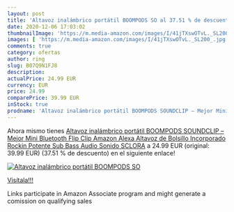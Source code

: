 ```yaml
---
layout: post
title: 'Altavoz inalámbrico portátil BOOMPODS SO al 37.51 % de descuento'
date: 2020-12-06 17:03:02
thumbnailImage: 'https://m.media-amazon.com/images/I/41jTXswOTvL._SL200_.jpg'
images: [ 'https://m.media-amazon.com/images/I/41jTXswOTvL._SL200_.jpg' ]
comments: true
category: ofertas
author: ring
slug: B07Q9N1FJ8
description:
actualPrice: 24.99 EUR
currency: EUR
price: 24.99
comparePrice: 39.99 EUR
inStock: true
prodname: 'Altavoz inalámbrico portátil BOOMPODS SOUNDCLIP – Mejor Mini Bluetooth Flip Clip Amazon Alexa Altavoz de Bolsillo Incorporado Rockin Potente Sub Bass Audio Sonido  SCLORA'
---
```


Ahora mismo tienes [Altavoz inalámbrico portátil BOOMPODS SOUNDCLIP – Mejor Mini Bluetooth Flip Clip Amazon Alexa Altavoz de Bolsillo Incorporado Rockin Potente Sub Bass Audio Sonido  SCLORA](https://www.amazon.es/dp/B07Q9N1FJ8/?tag=tolees-21) a 24.99 EUR (original: 39.99 EUR) (37.51 %  de descuento) en el siguiente enlace!

[![Altavoz inalámbrico portátil BOOMPODS SO](https://m.media-amazon.com/images/I/41jTXswOTvL._SL200_.jpg)](https://www.amazon.es/dp/B07Q9N1FJ8/?tag=tolees-21)

[Visítala!!!](https://www.amazon.es/dp/B07Q9N1FJ8/?tag=tolees-21)

Links participate in Amazon Associate program and might generate a comission on qualifying sales
